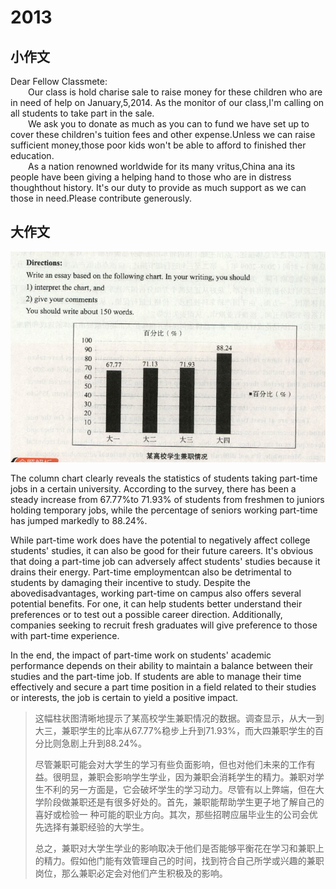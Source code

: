 # 2013

## 小作文


Dear Fellow Classmete:  
&emsp;&emsp;Our class is hold charise sale to raise money for these children who are in need of help on January,5,2014. As the monitor of our class,I'm calling on all students to take part in the sale.  
&emsp;&emsp;We ask you to donate as much as you can to fund we have set up to cover these children's tuition fees and other expense.Unless we can raise sufficient money,those poor kids won't be able to afford to finished ther education.  
&emsp;&emsp;As a nation renowned worldwide for its many vritus,China ana its people have been giving a helping hand to those who are in distress thoughthout history. It's our duty to provide as much support as we can those in need.Please contribute generously.



## 大作文

![image-20191209112832671](img/image-20191209112832671.png)

The column chart clearly reveals the statistics of students taking part-time jobs in a certain university. According to the survey, there has been a steady increase from 67.77%to 71.93% of students from freshmen to juniors holding temporary jobs, while the percentage of seniors working part-time has jumped markedly to 88.24%.

While part-time work does have the potential to negatively affect college students' studies, it can also be good for their future careers. It's obvious that doing a part-time job can adversely affect students' studies because it drains their energy. Part-time employmentcan also be detrimental to students by damaging their incentive to study. Despite the abovedisadvantages, working part-time on campus also offers several potential benefits. For one, it can help students better understand their preferences or to test out a possible career direction. Additionally, companies seeking to recruit fresh graduates will give preference to those with part-time experience.

In the end, the impact of part-time work on students' academic performance depends on their ability to maintain a balance between their studies and the part-time job. If students are able to manage their time effectively and secure a part time position in a field related to their studies or interests, the job is certain to yield a positive impact.

> 这幅柱状图清晰地提示了某高校学生兼职情况的数据。调查显示，从大一到大三，兼职学生的比率从67.77%稳步上升到71.93%，而大四兼职学生的百分比则急剧上升到88.24%。
>
> 尽管兼职可能会对大学生的学习有些负面影响，但也对他们未来的工作有益。很明显，兼职会影响学生学业，因为兼职会消耗学生的精力。兼职对学生不利的另一方面是，它会破坏学生的学习动力。尽管有以上弊端，但在大学阶段做兼职还是有很多好处的。首先，兼职能帮助学生更子地了解自己的喜好或检验一 种可能的职业方向。其次，那些招聘应届毕业生的公司会优先选择有兼职经验的大学生。
>
> 总之，兼职对大学生学业的影响取决于他们是否能够平衡花在学习和兼职上的精力。假如他门能有效管理自己的时间，找到符合自己所学或兴趣的兼职岗位，那么兼职必定会对他们产生积极及的影响。